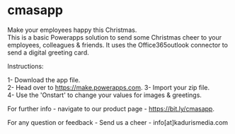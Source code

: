 # cmasapp
Make your employees happy this Christmas.  
This is a basic Powerapps solution to send some Christmas cheer to your employees, colleagues & friends.
It uses the Office365outlook connector to send a digital greeting card.  

Instructions:

1- Download the app file.  
2- Head over to https://make.powerapps.com. 
3- Import your zip file.  
4- Use the 'Onstart' to change your values for images & greetings.  
  

For further info - navigate to our product page - https://bit.ly/cmasapp. 
  
For any question or feedback - Send us a cheer - info[at]kadurismedia.com
